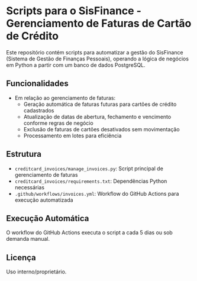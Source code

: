 # Scripts para o SisFinance - Gerenciamento de Faturas de Cartão de Crédito

Este repositório contém scripts para automatizar a gestão do SisFinance (Sistema de Gestão de Finanças Pessoais), operando a lógica de negócios em Python a partir com um banco de dados PostgreSQL.

## Funcionalidades
- Em relação ao gerenciamento de faturas:
    - Geração automática de faturas futuras para cartões de crédito cadastrados
    - Atualização de datas de abertura, fechamento e vencimento conforme regras de negócio
    - Exclusão de faturas de cartões desativados sem movimentação
    - Processamento em lotes para eficiência

## Estrutura
- `creditcard_invoices/manage_invoices.py`: Script principal de gerenciamento de faturas
- `creditcard_invoices/requirements.txt`: Dependências Python necessárias
- `.github/workflows/invoices.yml`: Workflow do GitHub Actions para execução automatizada

## Execução Automática
O workflow do GitHub Actions executa o script a cada 5 dias ou sob demanda manual.

## Licença
Uso interno/proprietário.
